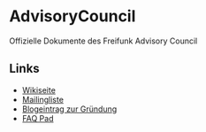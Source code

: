 # AdvisoryCouncil

Offizielle Dokumente des Freifunk Advisory Council

## Links
* [Wikiseite](http://wiki.freifunk.net/Freifunk_Advisory_Council)
* [Mailingliste](http://lists.freifunk.net/mailman/listinfo/council-freifunk.net)
* [Blogeintrag zur Gründung](http://blog.freifunk.net/2015/vorstellung-eines-freifunk-advisory-councils-f%C3%BCr-die-communities)
* [FAQ Pad](https://pad.freifunk.net/p/faq_advisory_council)
